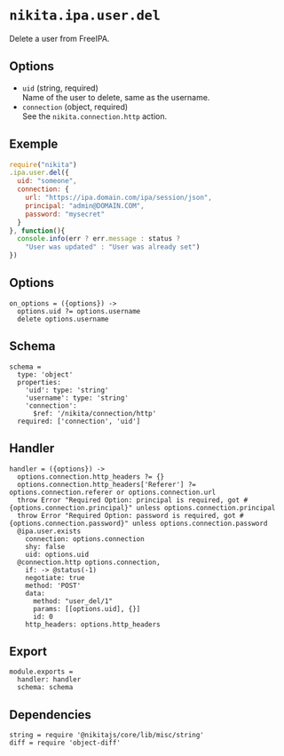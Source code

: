 
# `nikita.ipa.user.del`

Delete a user from FreeIPA.

## Options

* `uid` (string, required)   
  Name of the user to delete, same as the username.
* `connection` (object, required)   
  See the `nikita.connection.http` action.

## Exemple

```js
require("nikita")
.ipa.user.del({
  uid: "someone",
  connection: {
    url: "https://ipa.domain.com/ipa/session/json",
    principal: "admin@DOMAIN.COM",
    password: "mysecret"
  }
}, function(){
  console.info(err ? err.message : status ?
    "User was updated" : "User was already set")
})
```

## Options

    on_options = ({options}) ->
      options.uid ?= options.username
      delete options.username

## Schema

    schema =
      type: 'object'
      properties:
        'uid': type: 'string'
        'username': type: 'string'
        'connection':
          $ref: '/nikita/connection/http'
      required: ['connection', 'uid']

## Handler

    handler = ({options}) ->
      options.connection.http_headers ?= {}
      options.connection.http_headers['Referer'] ?= options.connection.referer or options.connection.url
      throw Error "Required Option: principal is required, got #{options.connection.principal}" unless options.connection.principal
      throw Error "Required Option: password is required, got #{options.connection.password}" unless options.connection.password
      @ipa.user.exists
        connection: options.connection
        shy: false
        uid: options.uid
      @connection.http options.connection,
        if: -> @status(-1)
        negotiate: true
        method: 'POST'
        data:
          method: "user_del/1"
          params: [[options.uid], {}]
          id: 0
        http_headers: options.http_headers

## Export

    module.exports =
      handler: handler
      schema: schema

## Dependencies

    string = require '@nikitajs/core/lib/misc/string'
    diff = require 'object-diff'
